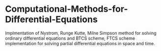 # Computational-Methods-for-Differential-Equations
Implmentation of Nystrom, Runge Kutte, Milne Simpson method for solving ordinary differential equations and BTCS scheme, FTCS scheme implementation for solving partial differential equations in space and time.
